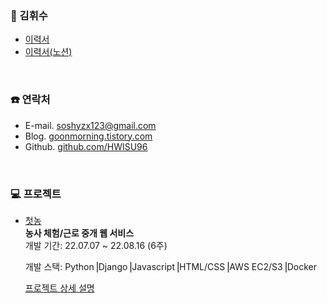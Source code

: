 ### 📑 김휘수
- [이력서](https://autumn-fog-802.notion.site/HWISU-9078a124cccf4d2c8c5fbe10adc2fc66)
- [이력서(노션)](https://autumn-fog-802.notion.site/HWISU-9078a124cccf4d2c8c5fbe10adc2fc66)
<br/>

### ☎️ 연락처
- E-mail. soshyzx123@gmail.com
- Blog. [goonmorning.tistory.com](https://goonmorning.tistory.com/)  
- Github. [github.com/HWISU96](https://github.com/HWISU96)

<br/>

### 💻 프로젝트
- [첫농](https://github.com/HWISU96-Portfolio/Firstfarm_backend)  
**농사 체험/근로 중개 웹 서비스**  
개발 기간: 22.07.07 ~ 22.08.16 (6주)  

  개발 스택: Python⎟Django⎟Javascript⎟HTML/CSS⎟AWS EC2/S3⎟Docker  
  
  [프로젝트 상세 설명](https://github.com/HWISU96-Portfolio/Firstfarm_backend)
  
<br/>
